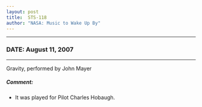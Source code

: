 ```yaml
---
layout: post
title:  STS-118
author: "NASA: Music to Wake Up By"
---
```


----
### DATE: August 11, 2007
----
Gravity, performed by John Mayer

##### Comment:
* It was played for Pilot Charles Hobaugh.
